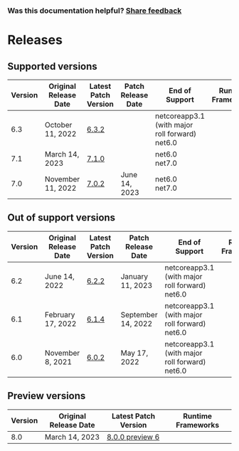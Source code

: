 
### Was this documentation helpful? [Share feedback](https://www.research.net/r/DGDQWXH?src=documentation%2Freleases)

# Releases

## Supported versions

| Version | Original Release Date | Latest Patch Version | Patch Release Date | End of Support | Runtime Frameworks |
| --- | --- | --- | --- | --- | --- |
| 6.3 | October 11, 2022 | [6.3.2](https://github.com/schmittjoseph/dotnet-monitor/releases/tag/v6.3.2) |  | netcoreapp3.1 (with major roll forward)<br/>net6.0 |
| 7.1 | March 14, 2023 | [7.1.0](https://github.com/schmittjoseph/dotnet-monitor/releases/tag/v7.1.0) |  | net6.0<br/>net7.0 |
| 7.0 | November 11, 2022 | [7.0.2](https://github.com/schmittjoseph/dotnet-monitor/releases/tag/v7.0.2) | June 14, 2023 | net6.0<br/>net7.0 |


## Out of support versions

| Version | Original Release Date | Latest Patch Version | Patch Release Date | End of Support | Runtime Frameworks |
| --- | --- | --- | --- | --- | --- |
| 6.2 | June 14, 2022 | [6.2.2](https://github.com/schmittjoseph/dotnet-monitor/releases/tag/v6.2.2) | January 11, 2023 | netcoreapp3.1 (with major roll forward)<br/>net6.0 |
| 6.1 | February 17, 2022 | [6.1.4](https://github.com/schmittjoseph/dotnet-monitor/releases/tag/v6.1.4) | September 14, 2022 | netcoreapp3.1 (with major roll forward)<br/>net6.0 |
| 6.0 | November 8, 2021 | [6.0.2](https://github.com/schmittjoseph/dotnet-monitor/releases/tag/v6.0.2) | May 17, 2022 | netcoreapp3.1 (with major roll forward)<br/>net6.0 |


## Preview versions

| Version | Original Release Date | Latest Patch Version | Runtime Frameworks |
| --- | --- | --- | --- |
| 8.0 | March 14, 2023 | [8.0.0 preview 6](https://github.com/schmittjoseph/dotnet-monitor/releases/tag/v8.0.0-preview.6.1) |  |  |


